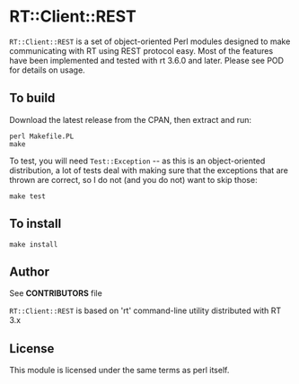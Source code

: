 RT::Client::REST
================

`RT::Client::REST` is a set of object-oriented Perl modules designed to
make communicating with RT using REST protocol easy.  Most of the
features have been implemented and tested with rt 3.6.0 and later.
Please see POD for details on usage.

To build
--------

Download the latest release from the CPAN, then extract and run:

```shell
perl Makefile.PL
make
```

To test, you will need `Test::Exception` -- as this is an object-oriented
distribution, a lot of tests deal with making sure that the exceptions
that are thrown are correct, so I do not (and you do not) want to skip
those:

```shell
make test
```

To install
----------

```shell
make install
```

Author
------

See **CONTRIBUTORS** file

`RT::Client::REST` is based on 'rt' command-line utility distributed with RT 3.x

License
-------

This module is licensed under the same terms as perl itself.
